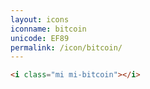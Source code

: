 ```yaml
---
layout: icons
iconname: bitcoin
unicode: EF89
permalink: /icon/bitcoin/
---
```


``` html
<i class="mi mi-bitcoin"></i>
```
